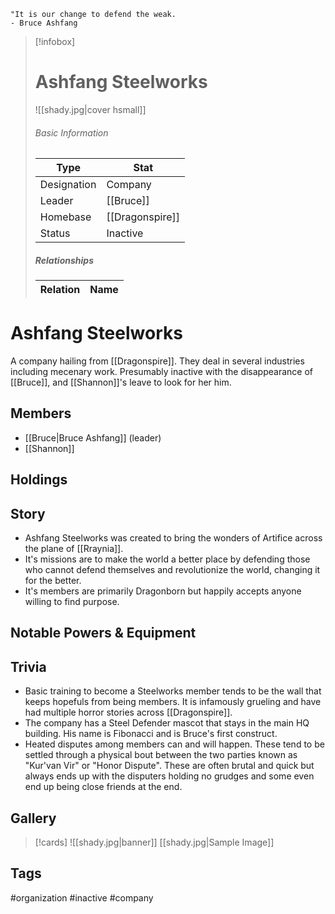	"It is our change to defend the weak.  
	- Bruce Ashfang

> [!infobox]
> # Ashfang Steelworks
> ![[shady.jpg|cover hsmall]]
> ###### Basic Information
> | Type | Stat |
> | ---- | ---- |
> |Designation|Company|
> | Leader | [[Bruce]] |
> | Homebase | [[Dragonspire]] |
> | Status | Inactive |
> ##### Relationships
> | Relation | Name |
> | ---- | ---- |
# Ashfang Steelworks
A company hailing from [[Dragonspire]]. They deal in several industries including mecenary work. Presumably inactive with the disappearance of [[Bruce]], and [[Shannon]]'s leave to look for her him.
## Members
- [[Bruce|Bruce Ashfang]] (leader)
- [[Shannon]]
## Holdings
## Story
- Ashfang Steelworks was created to bring the wonders of Artifice across the plane of [[Rraynia]]. 
- It's missions are to make the world a better place by defending those who cannot defend themselves and revolutionize the world, changing it for the better.
- It's members are primarily Dragonborn but happily accepts anyone willing to find purpose.
## Notable Powers & Equipment
## Trivia
- Basic training to become a Steelworks member tends to be the wall that keeps hopefuls from being members. It is infamously grueling and have had multiple horror stories across [[Dragonspire]].
- The company has a Steel Defender mascot that stays in the main HQ building. His name is Fibonacci and is Bruce's first construct. 
- Heated disputes among members can and will happen. These tend to be settled through a physical bout between the two parties known as "Kur'van Vir" or "Honor Dispute". These are often brutal and quick but always ends up with the disputers holding no grudges and some even end up being close friends at the end. 

## Gallery
>[!cards]
>![[shady.jpg|banner]]
>[[shady.jpg|Sample Image]]
>

## Tags
#organization #inactive #company
